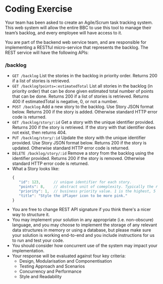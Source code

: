 # Coding Exercise

Your team has been asked to create an Agile/Scrum task tracking system. This web system will allow the entire BBC to use this tool to manage their team’s backlog, and every employee will have access to it. 

You are part of the backend web service team, and are responsible for implementing a RESTful micro-service that represents the backlog. The REST service will have the following APIs:

### /backlog
* ``` GET /backlog ```
  List the stories in the backlog in priority order. Returns 200 if a list of stories is retrieved.
* ``` GET /backlog?points=:estimatedTotal ```
  List all stories in the backlog (in priority order) that can be done given estimated total number of points that can be done. Returns 200 if a list of stories is retrieved. Returns 400 if estimatedTotal is negative, 0, or not a number.
* ``` POST /backlog ```
  Add a new story to the backlog. Use Story JSON format below. Returns 200 if the story is added. Otherwise standard HTTP error code is returned.
* ``` GET /backlog/story/:id ```
  Get a story with the unique identifier provided. Returns 200 if the story is retrieved. If the story with that identifier does not exist, then returns 404.
* ``` PUT /backlog/story/:id ```
  Update the story with the unique identifier provided. Use Story JSON format below. Returns 200 if the story is updated. Otherwise standard HTTP error code is returned.
* ``` DELETE /backlog/story/:id ```
  Remove a story from the backlog using the identifier provided. Returns 200 if the story is removed. Otherwise standard HTTP error code is returned.
* What a Story looks like:
   ```javascript
   {
      "id": 123,      // unique identifier for each story.
      "points": 8,    // abstract unit of comeplexity. Typically the result of planning sessions involving playing cards.
      "priority": 1,  // business priority value. 1 is the highest, 5 is the lowest.
      "title": "Style the iPlayer icon to be more pink." 
   }
   ```

- You are free to change REST API signature if you think there's a nicer way to structure it.
- You may implement your solution in any appropriate (i.e. non-obscure) language, and you may choose to implement the storage of any relevant data structures in memory or using a database, but please make sure your solution is working end-to-end and you include instructions for us to run and test your code.
- You should consider how concurrent use of the system may impact your implementation.
- Your response will be evaluated against four key criteria:
  - Design, Modularisation and Componentisation
  - Testing Approach and Scenarios
  - Concurrency and Performance
  - Style and Readability
